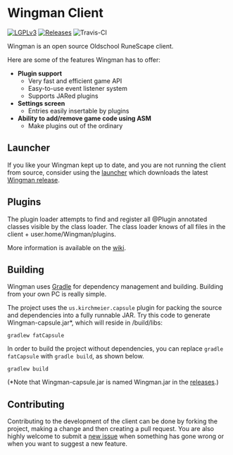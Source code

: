 # Wingman Client
[![LGPLv3](http://img.shields.io/badge/license-LGPLv3-blue.svg)](https://www.gnu.org/licenses/lgpl.html)
[![Releases](https://img.shields.io/github/release/Wingman/wingman.svg)](https://github.com/Wingman/wingman/releases)
![Travis-CI](https://travis-ci.org/Wingman/wingman.svg)

Wingman is an open source Oldschool RuneScape client.

Here are some of the features Wingman has to offer:

* **Plugin support**
  * Very fast and efficient game API
  * Easy-to-use event listener system
  * Supports JARed plugins
* **Settings screen**
  * Entries easily insertable by plugins
* **Ability to add/remove game code using ASM**
  * Make plugins out of the ordinary

## Launcher
If you like your Wingman kept up to date, and you are not running the client from source, consider using the [launcher](https://github.com/Wingman/wingman-launcher) which downloads the latest [Wingman release](https://github.com/Wingman/wingman/releases).

## Plugins
The plugin loader attempts to find and register all @Plugin annotated classes visible by the class loader. The class loader knows of all files in the client + user.home/Wingman/plugins.

More information is available on the [wiki](https://github.com/Wingman/wingman/wiki).

## Building
Wingman uses [Gradle](https://docs.gradle.org/current/userguide/userguide.html) for dependency management and building. Building from your own PC is really simple.

The project uses the `us.kirchmeier.capsule` plugin for packing the source and dependencies into a fully runnable JAR. Try this code to generate Wingman-capsule.jar*, which will reside in /build/libs:
```
gradlew fatCapsule
```

In order to build the project without dependencies, you can replace `gradle fatCapsule` with `gradle build`, as shown below.
```
gradlew build
```

(*Note that Wingman-capsule.jar is named Wingman.jar in the [releases](https://github.com/Wingman/wingman/releases).)

## Contributing
Contributing to the development of the client can be done by forking the project, making a change and then creating a pull request. You are also highly welcome to submit a [new issue](https://github.com/Wingman/wingman/issues/new) when something has gone wrong or when you want to suggest a new feature.
